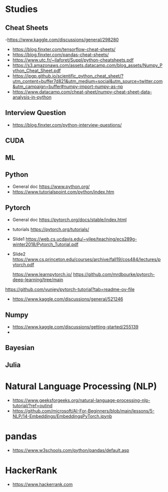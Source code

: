 # Studies


## Cheat Sheets
-https://www.kaggle.com/discussions/general/298280
- https://blog.finxter.com/tensorflow-cheat-sheets/
- https://blog.finxter.com/pandas-cheat-sheets/
- https://www.utc.fr/~jlaforet/Suppl/python-cheatsheets.pdf
- https://s3.amazonaws.com/assets.datacamp.com/blog_assets/Numpy_Python_Cheat_Sheet.pdf
- https://ipgp.github.io/scientific_python_cheat_sheet/?utm_content=buffer7d821&utm_medium=social&utm_source=twitter.com&utm_campaign=buffer#numpy-import-numpy-as-np
- https://www.datacamp.com/cheat-sheet/numpy-cheat-sheet-data-analysis-in-python

## Interview Question
- https://blog.finxter.com/python-interview-questions/

## CUDA

## ML



## Python

- General doc https://www.python.org/
- https://www.tutorialspoint.com/python/index.htm
### 



## Pytorch

- General doc https://pytorch.org/docs/stable/index.html
- tutorials https://pytorch.org/tutorials/

- Slide1 https://web.cs.ucdavis.edu/~yjlee/teaching/ecs289g-winter2018/Pytorch_Tutorial.pdf
- Slide2 https://www.cs.princeton.edu/courses/archive/fall19/cos484/lectures/pytorch.pdf

  https://www.learnpytorch.io/
  https://github.com/mrdbourke/pytorch-deep-learning/tree/main

https://github.com/yunjey/pytorch-tutorial?tab=readme-ov-file

- https://www.kaggle.com/discussions/general/521246


## Numpy 
- https://www.kaggle.com/discussions/getting-started/255139
- 

## Bayesian

## Julia


# Natural Language Processing (NLP) 
- https://www.geeksforgeeks.org/natural-language-processing-nlp-tutorial/?ref=outind
- https://github.com/microsoft/AI-For-Beginners/blob/main/lessons/5-NLP/14-Embeddings/EmbeddingsPyTorch.ipynb


# pandas
- https://www.w3schools.com/python/pandas/default.asp

# HackerRank
- https://www.hackerrank.com
